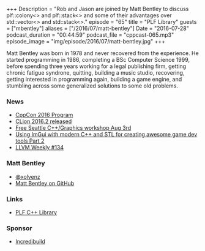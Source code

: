 +++
Description = "Rob and Jason are joined by Matt Bentley to discuss plf::colony<> and plf::stack<> and some of their advantages over std::vector<> and std::stack<>."
episode = "65"
title = "PLF Library"
guests = ["mbentley"]
aliases = ["/2016/07/matt-bentley"]
Date = "2016-07-28"
podcast_duration = "00:44:59"
podcast_file = "cppcast-065.mp3"
episode_image = "img/episode/2016/07/matt-bentley.jpg"
+++

Matt Bentley was born in 1978 and never recovered from the experience. He started programming in 1986, completing a BSc Computer Science 1999, before spending three years working for a legal publishing firm, getting chronic fatigue syndrone, quitting, building a music studio, recovering, getting interested in programming again, building a game engine, and stumbling across some generalized solutions to some old problems.

### News ###

 - [CppCon 2016 Program](http://cppcon.org/program-published-bjarne-stroustrup-keynote-t-shirt-design-contest/)
 - [CLion 2016.2 released](https://blog.jetbrains.com/clion/2016/07/clion-2016-2-released/)
 - [Free Seattle C++/Graphics workshop Aug 3rd](https://www.eventbrite.com/e/cgraphics-workshop-tickets-26732182678)
 - [Using ImGui with modern C++ and STL for creating awesome game dev tools Part 2](https://eliasdaler.github.io/using-imgui-with-sfml-pt2)
 - [LLVM Weekly #134](http://llvmweekly.org/issue/134)
 
### Matt Bentley ###

 - [@xolvenz](https://twitter.com/xolvenz)
 - [Matt Bentley on GitHub](https://github.com/mattreecebentley)
 
### Links ###

 - [PLF C++ Library](http://plflib.org/)

### Sponsor ###

- [Incredibuild](https://www.incredibuild.com/cppoffer)

